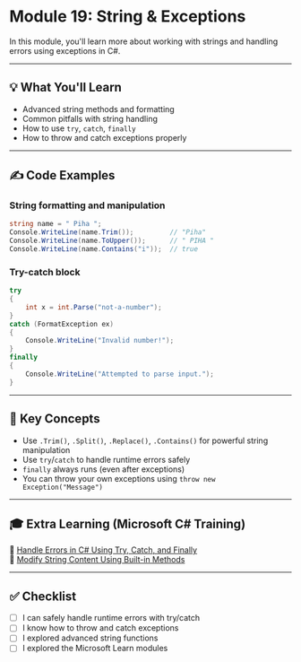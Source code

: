 # Module 19: String & Exceptions

In this module, you'll learn more about working with strings and handling errors using exceptions in C#.

---

## 💡 What You'll Learn
- Advanced string methods and formatting
- Common pitfalls with string handling
- How to use `try`, `catch`, `finally`
- How to throw and catch exceptions properly

---

## ✍️ Code Examples

### String formatting and manipulation
```csharp
string name = " Piha ";
Console.WriteLine(name.Trim());         // "Piha"
Console.WriteLine(name.ToUpper());      // " PIHA "
Console.WriteLine(name.Contains("i"));  // true
```

### Try-catch block
```csharp
try
{
    int x = int.Parse("not-a-number");
}
catch (FormatException ex)
{
    Console.WriteLine("Invalid number!");
}
finally
{
    Console.WriteLine("Attempted to parse input.");
}
```

---

## 🧠 Key Concepts

- Use `.Trim()`, `.Split()`, `.Replace()`, `.Contains()` for powerful string manipulation
- Use `try`/`catch` to handle runtime errors safely
- `finally` always runs (even after exceptions)
- You can throw your own exceptions using `throw new Exception("Message")`

---

## 🎓 Extra Learning (Microsoft C# Training)

🔗 [Handle Errors in C# Using Try, Catch, and Finally](https://learn.microsoft.com/en-us/training/modules/csharp-handle-errors/)  
🔗 [Modify String Content Using Built-in Methods](https://learn.microsoft.com/en-us/training/modules/csharp-string-methods/)

---

## ✅ Checklist

- [ ] I can safely handle runtime errors with try/catch
- [ ] I know how to throw and catch exceptions
- [ ] I explored advanced string functions
- [ ] I explored the Microsoft Learn modules
